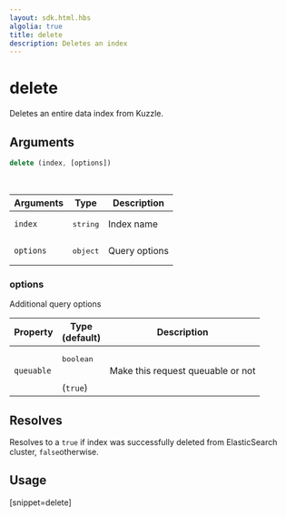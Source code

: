 ```yaml
---
layout: sdk.html.hbs
algolia: true
title: delete
description: Deletes an index
---
```


# delete

Deletes an entire data index from Kuzzle.

## Arguments

```javascript
delete (index, [options])
```

<br/>

| Arguments | Type   | Description      |
| --------- | ------ | ---------------- |
| `index`   | <pre>string</pre> | Index name       |
| `options` | <pre>object</pre> | Query options |

### options

Additional query options

| Property     | Type<br/>(default)    | Description   |
| -------------- | --------- | ------------- |
|  `queuable`  |  <pre>boolean</pre> <br/>(`true`) |  Make this request queuable or not  |

## Resolves

Resolves to a `true` if index was successfully deleted from ElasticSearch cluster, `false`otherwise.

## Usage

[snippet=delete]
